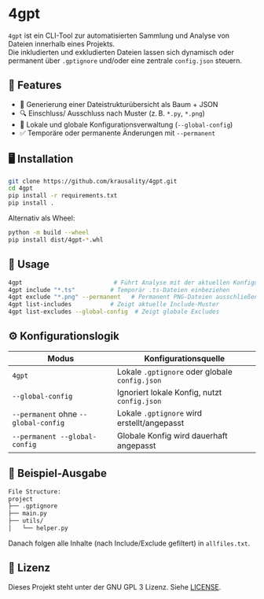 # 4gpt

`4gpt` ist ein CLI-Tool zur automatisierten Sammlung und Analyse von Dateien innerhalb eines Projekts.  
Die inkludierten und exkludierten Dateien lassen sich dynamisch oder permanent über `.gptignore` und/oder eine zentrale `config.json` steuern.

## 🔧 Features

- 📁 Generierung einer Dateistrukturübersicht als Baum + JSON
- 🔍 Einschluss/ Ausschluss nach Muster (z. B. `*.py`, `*.png`)
- 🧠 Lokale und globale Konfigurationsverwaltung (`--global-config`)
- ✅ Temporäre oder permanente Änderungen mit `--permanent`

## 🖥️ Installation

```bash
git clone https://github.com/krausality/4gpt.git
cd 4gpt
pip install -r requirements.txt
pip install .
```

Alternativ als Wheel:

```bash
python -m build --wheel
pip install dist/4gpt-*.whl
```

## 🚀 Usage

```bash
4gpt                          # Führt Analyse mit der aktuellen Konfiguration aus
4gpt include "*.ts"          # Temporär .ts-Dateien einbeziehen
4gpt exclude "*.png" --permanent   # Permanent PNG-Dateien ausschließen
4gpt list-includes           # Zeigt aktuelle Include-Muster
4gpt list-excludes --global-config  # Zeigt globale Excludes
```

## ⚙️ Konfigurationslogik

| Modus                                | Konfigurationsquelle        |
|-------------------------------------|-----------------------------|
| `4gpt`                               | Lokale `.gptignore` oder globale `config.json` |
| `--global-config`                    | Ignoriert lokale Konfig, nutzt `config.json`   |
| `--permanent` ohne `--global-config`| Lokale `.gptignore` wird erstellt/angepasst    |
| `--permanent --global-config`       | Globale Konfig wird dauerhaft angepasst        |

## 📂 Beispiel-Ausgabe

```txt
File Structure:
project
├── .gptignore
├── main.py
├── utils/
│   └── helper.py
```

Danach folgen alle Inhalte (nach Include/Exclude gefiltert) in `allfiles.txt`.

## 📝 Lizenz

Dieses Projekt steht unter der GNU GPL 3 Lizenz. Siehe [LICENSE](LICENSE).

